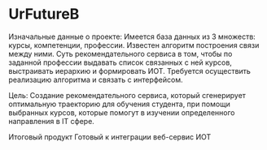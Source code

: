 # UrFutureB


Изначальные данные о проекте:
Имеется база данных из 3 множеств: курсы, компетенции, профессии. Известен алгоритм построения связи между ними. Суть рекомендательного сервиса в том, чтобы по заданной профессии выдавать список связанных с ней курсов, выстраивать иерархию и формировать ИОТ. Требуется осуществить реализацию алгоритма и связать с интерфейсом.



Цель:
Cоздание рекомендательного сервиса, который сгенерирует оптимальную траекторию для обучения студента, при помощи выбранных курсов, которые помогут в изучении определенного направления в IT сфере.



Итоговый продукт
Готовый к интеграции веб-сервис ИОТ
